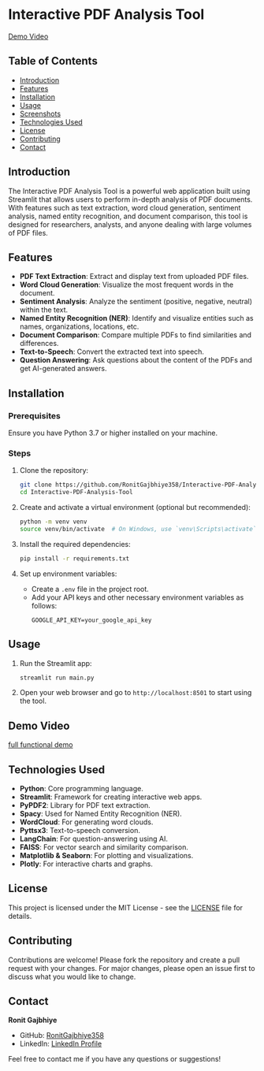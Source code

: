 # Interactive PDF Analysis Tool

[Demo Video](https://youtu.be/9i1_vJh-558)

## Table of Contents

- [Introduction](#introduction)
- [Features](#features)
- [Installation](#installation)
- [Usage](#usage)
- [Screenshots](#screenshots)
- [Technologies Used](#technologies-used)
- [License](#license)
- [Contributing](#contributing)
- [Contact](#contact)

## Introduction

The Interactive PDF Analysis Tool is a powerful web application built using Streamlit that allows users to perform in-depth analysis of PDF documents. With features such as text extraction, word cloud generation, sentiment analysis, named entity recognition, and document comparison, this tool is designed for researchers, analysts, and anyone dealing with large volumes of PDF files.

## Features

- **PDF Text Extraction**: Extract and display text from uploaded PDF files.
- **Word Cloud Generation**: Visualize the most frequent words in the document.
- **Sentiment Analysis**: Analyze the sentiment (positive, negative, neutral) within the text.
- **Named Entity Recognition (NER)**: Identify and visualize entities such as names, organizations, locations, etc.
- **Document Comparison**: Compare multiple PDFs to find similarities and differences.
- **Text-to-Speech**: Convert the extracted text into speech.
- **Question Answering**: Ask questions about the content of the PDFs and get AI-generated answers.

## Installation

### Prerequisites

Ensure you have Python 3.7 or higher installed on your machine.

### Steps

1. Clone the repository:
   ```bash
   git clone https://github.com/RonitGajbhiye358/Interactive-PDF-Analysis-Tool.git
   cd Interactive-PDF-Analysis-Tool
   ```

2. Create and activate a virtual environment (optional but recommended):
   ```bash
   python -m venv venv
   source venv/bin/activate  # On Windows, use `venv\Scripts\activate`
   ```

3. Install the required dependencies:
   ```bash
   pip install -r requirements.txt
   ```

4. Set up environment variables:
   - Create a `.env` file in the project root.
   - Add your API keys and other necessary environment variables as follows:
     ```
     GOOGLE_API_KEY=your_google_api_key
     ```

## Usage

1. Run the Streamlit app:
   ```bash
   streamlit run main.py
   ```

2. Open your web browser and go to `http://localhost:8501` to start using the tool.

## Demo Video

[full functional demo](https://youtu.be/9i1_vJh-558)

## Technologies Used

- **Python**: Core programming language.
- **Streamlit**: Framework for creating interactive web apps.
- **PyPDF2**: Library for PDF text extraction.
- **Spacy**: Used for Named Entity Recognition (NER).
- **WordCloud**: For generating word clouds.
- **Pyttsx3**: Text-to-speech conversion.
- **LangChain**: For question-answering using AI.
- **FAISS**: For vector search and similarity comparison.
- **Matplotlib & Seaborn**: For plotting and visualizations.
- **Plotly**: For interactive charts and graphs.

## License

This project is licensed under the MIT License - see the [LICENSE](LICENSE) file for details.

## Contributing

Contributions are welcome! Please fork the repository and create a pull request with your changes. For major changes, please open an issue first to discuss what you would like to change.

## Contact

**Ronit Gajbhiye**

- GitHub: [RonitGajbhiye358](https://github.com/RonitGajbhiye358)
- LinkedIn: [LinkedIn Profile](https://www.linkedin.com/in/ronitgajbhiye/)

Feel free to contact me if you have any questions or suggestions!
